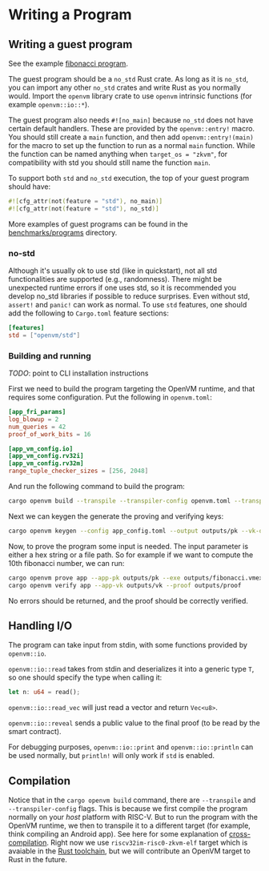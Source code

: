 # Writing a Program

## Writing a guest program

See the example [fibonacci program](https://github.com/openvm-org/openvm-example-fibonacci).

The guest program should be a `no_std` Rust crate. As long as it is `no_std`, you can import any other
`no_std` crates and write Rust as you normally would. Import the `openvm` library crate to use `openvm` intrinsic functions (for example `openvm::io::*`).

The guest program also needs `#![no_main]` because `no_std` does not have certain default handlers. These are provided by the `openvm::entry!` macro. You should still create a `main` function, and then add `openvm::entry!(main)` for the macro to set up the function to run as a normal `main` function. While the function can be named anything when `target_os = "zkvm"`, for compatibility with std you should still name the function `main`.

To support both `std` and `no_std` execution, the top of your guest program should have:

```rust
#![cfg_attr(not(feature = "std"), no_main)]
#![cfg_attr(not(feature = "std"), no_std)]
```

More examples of guest programs can be found in the [benchmarks/programs](https://github.com/openvm-org/openvm/tree/main/benchmarks/programs) directory.

### no-std

Although it's usually ok to use std (like in quickstart), not all std functionalities are supported (e.g., randomness). There might be unexpected runtime errors if one uses std, so it is recommended you develop no_std libraries if possible to reduce surprises.
Even without std, `assert!` and `panic!` can work as normal. To use `std` features, one should add the following to `Cargo.toml` feature sections:
```toml
[features]
std = ["openvm/std"]
``` 

### Building and running

*TODO*: point to CLI installation instructions

First we need to build the program targeting the OpenVM runtime, and that requires some configuration. Put the following in `openvm.toml`:
```toml
[app_fri_params]
log_blowup = 2
num_queries = 42
proof_of_work_bits = 16

[app_vm_config.io]
[app_vm_config.rv32i]
[app_vm_config.rv32m]
range_tuple_checker_sizes = [256, 2048]
```

And run the following command to build the program:

```bash
cargo openvm build --transpile --transpiler-config openvm.toml --transpile-to outputs/fibonacci.vmexe
```

Next we can keygen the generate the proving and verifying keys:

```bash
cargo openvm keygen --config app_config.toml --output outputs/pk --vk-output outputs/vk
```

Now, to prove the program some input is needed. The input parameter is either a hex string or a file path. So for example if we want to compute the 10th fibonacci number, we can run:

```bash
cargo openvm prove app --app-pk outputs/pk --exe outputs/fibonacci.vmexe --input "0x000000000000000A" --output outputs/proof
cargo openvm verify app --app-vk outputs/vk --proof outputs/proof
```

No errors should be returned, and the proof should be correctly verified.

## Handling I/O

The program can take input from stdin, with some functions provided by `openvm::io`.

`openvm::io::read` takes from stdin and deserializes it into a generic type `T`, so one should specify the type when calling it:
```rust
let n: u64 = read();
```

`openvm::io::read_vec` will just read a vector and return `Vec<u8>`.

`openvm::io::reveal` sends a public value to the final proof (to be read by the smart contract).

For debugging purposes, `openvm::io::print` and `openvm::io::println` can be used normally, but `println!` will only work if `std` is enabled.

## Compilation

Notice that in the `cargo openvm build` command, there are `--transpile` and `--transpiler-config` flags. This is because we first compile the program normally on your *host* platform with RISC-V.
But to run the program with the OpenVM runtime, we then to transpile it to a different target (for example, think compiling an Android app). See here for some explanation of [cross-compilation](https://rust-lang.github.io/rustup/cross-compilation.html).
Right now we use `riscv32im-risc0-zkvm-elf` target which is avaiable in the [Rust toolchain](https://doc.rust-lang.org/rustc/platform-support/riscv32im-risc0-zkvm-elf.html), but we will contribute an OpenVM target to Rust in the future.
